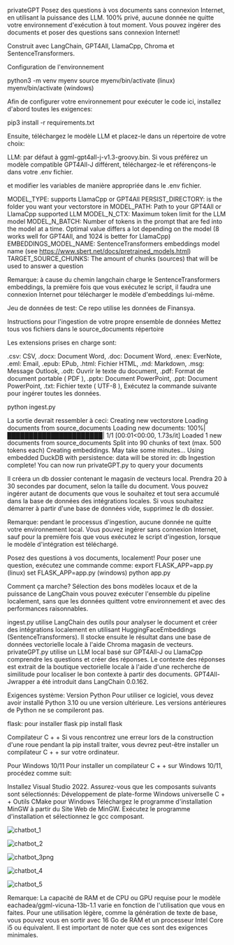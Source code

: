 privateGPT
Posez des questions à vos documents sans connexion Internet, en utilisant la puissance des LLM. 100% privé, aucune donnée ne quitte votre environnement d'exécution à tout moment. Vous pouvez ingérer des documents et poser des questions sans connexion Internet!

Construit avec LangChain, GPT4All, LlamaCpp, Chroma et SentenceTransformers.


Configuration de l'environnement
 
python3 -m venv myenv
source myenv/bin/activate (linux)
myenv/bin/activate    (windows)



Afin de configurer votre environnement pour exécuter le code ici, installez d'abord toutes les exigences:

pip3 install -r requirements.txt


Ensuite, téléchargez le modèle LLM et placez-le dans un répertoire de votre choix:

LLM: par défaut à ggml-gpt4all-j-v1.3-groovy.bin. Si vous préférez un modèle compatible GPT4All-J différent, téléchargez-le et référençons-le dans votre .env fichier.


et modifier les variables de manière appropriée dans le .env fichier.

MODEL_TYPE: supports LlamaCpp or GPT4All
PERSIST_DIRECTORY: is the folder you want your vectorstore in
MODEL_PATH: Path to your GPT4All or LlamaCpp supported LLM
MODEL_N_CTX: Maximum token limit for the LLM model
MODEL_N_BATCH: Number of tokens in the prompt that are fed into the model at a time. Optimal value differs a lot depending on the model (8 works well for GPT4All, and 1024 is better for LlamaCpp)
EMBEDDINGS_MODEL_NAME: SentenceTransformers embeddings model name (see https://www.sbert.net/docs/pretrained_models.html)
TARGET_SOURCE_CHUNKS: The amount of chunks (sources) that will be used to answer a question


Remarque: à cause du chemin langchain charge le SentenceTransformers embeddings, la première fois que vous exécutez le script, il faudra une connexion Internet pour télécharger le modèle d'embeddings lui-même.


Jeu de données de test:
Ce repo utilise les données de Finansya.

Instructions pour l'ingestion de votre propre ensemble de données
Mettez tous vos fichiers dans le source_documents répertoire

Les extensions prises en charge sont:

.csv: CSV,
.docx: Document Word,
.doc: Document Word,
.enex: EverNote,
.eml: Email,
.epub: EPub,
.html: Fichier HTML,
.md: Markdown,
.msg: Message Outlook,
.odt: Ouvrir le texte du document,
.pdf: Format de document portable ( PDF ),
.pptx: Document PowerPoint,
.ppt: Document PowerPoint,
.txt: Fichier texte ( UTF-8 ),
Exécutez la commande suivante pour ingérer toutes les données.

python ingest.py

La sortie devrait ressembler à ceci:
Creating new vectorstore
Loading documents from source_documents
Loading new documents: 100%|██████████████████████| 1/1 [00:01<00:00,  1.73s/it]
Loaded 1 new documents from source_documents
Split into 90 chunks of text (max. 500 tokens each)
Creating embeddings. May take some minutes...
Using embedded DuckDB with persistence: data will be stored in: db
Ingestion complete! You can now run privateGPT.py to query your documents

Il créera un db dossier contenant le magasin de vecteurs local. Prendra 20 à 30 secondes par document, selon la taille du document. Vous pouvez ingérer autant de documents que vous le souhaitez et tout sera accumulé dans la base de données des intégrations locales. Si vous souhaitez démarrer à partir d'une base de données vide, supprimez le db dossier.

Remarque: pendant le processus d'ingestion, aucune donnée ne quitte votre environnement local. Vous pouvez ingérer sans connexion Internet, sauf pour la première fois que vous exécutez le script d'ingestion, lorsque le modèle d'intégration est téléchargé.

Posez des questions à vos documents, localement!
Pour poser une question, exécutez une commande comme:
export FLASK_APP=app.py (linux)
set FLASK_APP=app.py (windows)
python app.py



Comment ça marche?
Sélection des bons modèles locaux et de la puissance de LangChain vous pouvez exécuter l'ensemble du pipeline localement, sans que les données quittent votre environnement et avec des performances raisonnables.

ingest.py utilise LangChain des outils pour analyser le document et créer des intégrations localement en utilisant HuggingFaceEmbeddings (SentenceTransformers). Il stocke ensuite le résultat dans une base de données vectorielle locale à l'aide Chroma magasin de vecteurs.
privateGPT.py utilise un LLM local basé sur GPT4All-J ou LlamaCpp comprendre les questions et créer des réponses. Le contexte des réponses est extrait de la boutique vectorielle locale à l'aide d'une recherche de similitude pour localiser le bon contexte à partir des documents.
GPT4All-Jwrapper a été introduit dans LangChain 0.0.162.


Exigences système:
Version Python
Pour utiliser ce logiciel, vous devez avoir installé Python 3.10 ou une version ultérieure. Les versions antérieures de Python ne se compileront pas.

flask:
pour installer flask pip install flask

Compilateur C + +
Si vous rencontrez une erreur lors de la construction d'une roue pendant la pip install traiter, vous devrez peut-être installer un compilateur C + + sur votre ordinateur.

Pour Windows 10/11
Pour installer un compilateur C + + sur Windows 10/11, procédez comme suit:

Installez Visual Studio 2022.
Assurez-vous que les composants suivants sont sélectionnés:
Développement de plate-forme Windows universelle
C + + Outils CMake pour Windows
Téléchargez le programme d'installation MinGW à partir du Site Web de MinGW.
Exécutez le programme d'installation et sélectionnez le gcc composant.



![chatbot_1](https://github.com/Amelghz/internship2023-chatbot/assets/92169711/83f5cfa2-a030-4d73-b05d-06dac318ec74)

![chatbot_2](https://github.com/Amelghz/internship2023-chatbot/assets/92169711/e5ca8dc1-c334-4da9-aeaa-6ded0013318e)

![chatbot_3png](https://github.com/Amelghz/internship2023-chatbot/assets/92169711/e05d887e-2a14-4d07-a6e2-766c137e2933)


![chatbot_4](https://github.com/Amelghz/internship2023-chatbot/assets/92169711/53851b36-04f5-42f3-97fa-0f7420c31258)


![chatbot_5](https://github.com/Amelghz/internship2023-chatbot/assets/92169711/79f031cb-998d-45fa-a1f8-7b7ef62d4d51)



Remarque:
La capacité de RAM et de CPU ou GPU requise pour le modèle eachadea/ggml-vicuna-13b-1.1 varie en fonction de l'utilisation que vous en faites. Pour une utilisation légère, comme la génération de texte de base, vous pouvez vous en sortir avec 16 Go de RAM et un processeur Intel Core i5 ou équivalent.
Il est important de noter que ces sont des exigences minimales. 
